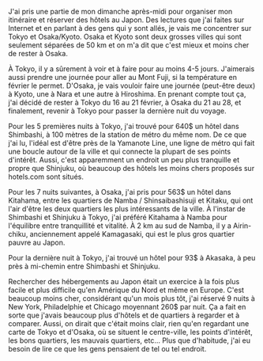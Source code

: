 J'ai pris une partie de mon dimanche après-midi pour organiser mon itinéraire et réserver des hôtels au Japon. Des lectures que j'ai faites sur Internet et en parlant à des gens qui y sont allés, je vais me concentrer sur Tokyo et Osaka/Kyoto. Osaka et Kyoto sont deux grosses villes qui sont seulement séparées de 50 km et on m'a dit que c'est mieux et moins cher de rester à Osaka.

À Tokyo, il y a sûrement à voir et à faire pour au moins 4-5 jours. J'aimerais aussi prendre une journée pour aller au Mont Fuji, si la température en février le permet. D'Osaka, je vais vouloir faire une journée (peut-être deux) à Kyoto, une à Nara et une autre à Hiroshima. En prenant compte tout ça, j'ai décidé de rester à Tokyo du 16 au 21 février, à Osaka du 21 au 28, et finalement, revenir à Tokyo pour passer la dernière nuit du voyage.

Pour les 5 premières nuits à Tokyo, j'ai trouvé pour 640$ un hôtel dans Shimbashi, à 100 mètres de la station de métro du même nom. De ce que j'ai lu, l'idéal est d'être près de la Yamanote Line, une ligne de métro qui fait une boucle autour de la ville et qui connecte la plupart de ses points d'intérêt. Aussi, c'est apparemment un endroit un peu plus tranquille et propre que Shinjuku, où beaucoup des hôtels les moins chers proposés sur hotels.com sont situés.

Pour les 7 nuits suivantes, à Osaka, j'ai pris pour 563$ un hôtel dans Kitahama, entre les quartiers de Namba / Shinsaibashisuji et Kitaku, qui ont l'air d'être les deux quartiers les plus intéressants de la ville. À l'instar de Shimbashi et Shinjuku à Tokyo, j'ai préféré Kitahama à Namba pour l'équilibre entre tranquillité et vitalité. À 2 km au sud de Namba, il y a Airin-chiku, anciennement appelé Kamagasaki, qui est le plus gros quartier pauvre au Japon.

Pour la dernière nuit à Tokyo, j'ai trouvé un hôtel pour 93$ à Akasaka, à peu près à mi-chemin entre Shimbashi et Shinjuku.

Rechercher des hébergements au Japon était un exercice à la fois plus facile et plus difficile qu'en Amérique du Nord et même en Europe. C'est beaucoup moins cher, considérant qu'un mois plus tôt, j'ai réservé 9 nuits à New York, Philadelphie et Chicago moyennant 260$ par nuit. Ça a fait en sorte que j'avais beaucoup plus d'hôtels et de quartiers à regarder et à comparer. Aussi, on dirait que c'était moins clair, rien qu'en regardant une carte de Tokyo et d'Osaka, où se situent le centre-ville, les points d'intérêt, les bons quartiers, les mauvais quartiers, etc... Plus que d'habitude, j'ai eu besoin de lire ce que les gens pensaient de tel ou tel endroit.
